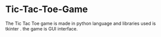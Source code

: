 # Tic-Tac-Toe-Game
The Tic Tac Toe game is made in python language and libraries used is tkinter . the game is GUI interface.
